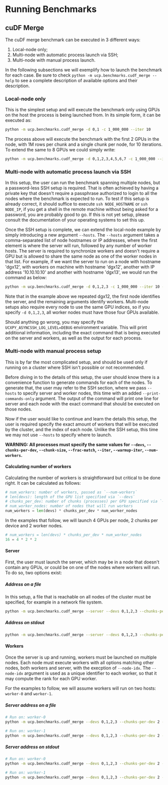 # Running Benchmarks

## cuDF Merge

The cuDF merge benchmark can be executed in 3 different ways:

1. Local-node only;
1. Multi-node with automatic process launch via SSH;
1. Multi-node with manual process launch.

In the following subsections we will exemplify how to launch the benchmark for each case. Be sure to check `python -m ucp.benchmarks.cudf_merge --help` to see a complete description of available options and their description.


### Local-node only

This is the simplest setup and will execute the benchmark only using GPUs on the host the process is being launched from. In its simple form, it can be executed as:

```bash
python -m ucp.benchmarks.cudf_merge -d 0,1 -c 1_000_000 --iter 10
```

The process above will execute the benchmark with the first 2 GPUs in the node, with 1M rows per chunk and a single chunk per node, for 10 iterations. To extend the same to 8 GPUs we could simply write:

```bash
python -m ucp.benchmarks.cudf_merge -d 0,1,2,3,4,5,6,7 -c 1_000_000 --iter 10
```


### Multi-node with automatic process launch via SSH

In this setup, the user can run the benchmark spanning multiple nodes, but a password-less SSH setup is required. That is often achieved by having a private key that doesn't require a passphrase authorized to login to all the nodes where the benchmark is expected to run. To test if this setup is already correct, it should suffice to execute `ssh NODE_HOSTNAME` or `ssh NODE_IP`, if you get a shell in the remote machine without being asked for a password, you are probably good to go. If this is not yet setup, please consult the documentation of your operating systems to set this up.

Once the SSH setup is complete, we can extend the local-node example by simply introducing a new argument `--hosts`. The `--hosts` argument takes a comma-separated list of node hostnames or IP addresses, where the first element is where the server will run, followed by any number of worker hosts. The server is required to synchronize workers and doesn't require a GPU but is allowed to share the same node as one of the worker nodes in that list. For example, if we want the server to run on a node with hostname 'dgx12', with workers on machine with hostname 'dgx12', another with IP address '10.10.10.10' and another with hostname 'dgx13', we would run the command as below:

```bash
python -m ucp.benchmarks.cudf_merge -d 0,1,2,3 -c 1_000_000 --iter 10 --hosts dgx12,dgx12,10.10.10.10,dgx15
```

Note that in the example above we repeated dgx12, the first node identifies the server, and the remaining arguments identify workers. Multi-node setups also require every node to use the same GPU indices, so if you specify `-d 0,1,2,3`, all worker nodes must have those four GPUs available.

Should anything go wrong, you may specify the `UCXPY_ASYNCSSH_LOG_LEVEL=DEBUG` environment variable. This will print additional information, including the exact command that is being executed on the server and workers, as well as the output for each process.


### Multi-node with manual process setup

This is by far the most complicated setup, and should be used only if running on a cluster where SSH isn't possible or not recommended.

Before diving in to the details of this setup, the user should know there is a convenience function to generate commands for each of the nodes. To generate that, the user may refer to the SSH section, where we pass `--hosts` to specify server and worker nodes, this time with an added `--print-commands-only` argument. The output of the command will print one line for server and each node with the exact command that should be executed on those nodes.

Now if the user would like to continue and learn the details this setup, the user is required specify the exact amount of workers that will be executed by the cluster, and the index of each node. Unlike the SSH setup, this time we may not use `--hosts` to specify where to launch.

**WARNING: All processes must specify the same values for `--devs`, `--chunks-per-dev`, `--chunk-size`, `--frac-match`, `--iter`, `--warmup-iter`, `--num-workers`.**


#### Calculating number of workers

Calculating the number of workers is straightforward but critical to be done right. It can be calculated as follows:

```python
# num_workers: number of workers, passed as `--num-workers`
# len(devs): length of the GPU list specified via `--devs`
# chunks_per_dev: number of chunks (processes) per GPU specified via `--chunks-per-dev`
# num_worker_nodes: number of nodes that will run workers
num_workers = len(devs) * chunks_per_dev * num_worker_nodes
```

In the examples that follow, we will launch 4 GPUs per node, 2 chunks per device and 2 worker nodes.

```python
# num_workers = len(devs) * chunks_per_dev * num_worker_nodes
16 = 4 * 2 * 2
```

#### Server

First, the user must launch the server, which may be in a node that doesn't contain any GPUs, or could be on one of the nodes where workers will run. To do so, two options exist:

##### Address on a file

In this setup, a file that is reachable on all nodes of the cluster must be specified, for example in a network file system. 

```bash
python -m ucp.benchmarks.cudf_merge --server --devs 0,1,2,3 --chunks-per-dev 2 --chunk-size 1000000 --frac-match 0.5 --iter 10 --warmup-iter 5 --num-workers 16 --server-file /path/to/network/fs/server.json
```

##### Address on stdout

```bash
python -m ucp.benchmarks.cudf_merge --server --devs 0,1,2,3 --chunks-per-dev 2 --chunk-size 1000000 --frac-match 0.5 --iter 10 --warmup-iter 5 --num-workers 16
```


#### Workers

Once the server is up and running, workers must be launched on multiple nodes. Each node must execute workers with all options matching other nodes, both workers and server, with the execption of `--node-idx`. The `--node-idx` argument is used as a unique identifier to each worker, so that it may compute the rank for each GPU worker.

For the examples to follow, we will assume workers will run on two hosts: `worker-0` and `worker-1`.


##### Server address on a file

```bash
# Run on: worker-0
python -m ucp.benchmarks.cudf_merge --devs 0,1,2,3 --chunks-per-dev 2 --chunk-size 1000000 --frac-match 0.5 --iter 10 --warmup-iter 5 --num-workers 16 --node-idx 0 --rmm-init-pool-size 4000000000 --server-file '/path/to/network/fs/server.json'

# Run on: worker-1
python -m ucp.benchmarks.cudf_merge --devs 0,1,2,3 --chunks-per-dev 2 --chunk-size 1000000 --frac-match 0.5 --iter 10 --warmup-iter 5 --num-workers 16 --node-idx 1 --rmm-init-pool-size 4000000000 --server-file '/path/to/network/fs/server.json'
```


##### Server address on stdout

```bash
# Run on: worker-0
python -m ucp.benchmarks.cudf_merge --devs 0,1,2,3 --chunks-per-dev 2 --chunk-size 1000000 --frac-match 0.5 --iter 10 --warmup-iter 5 --num-workers 16 --node-idx 0 --rmm-init-pool-size 4000000000 --server-address 'REPLACE WITH SERVER ADDRESS'

# Run on: worker-1
python -m ucp.benchmarks.cudf_merge --devs 0,1,2,3 --chunks-per-dev 2 --chunk-size 1000000 --frac-match 0.5 --iter 10 --warmup-iter 5 --num-workers 16 --node-idx 1 --rmm-init-pool-size 4000000000 --server-address 'REPLACE WITH SERVER ADDRESS'
```
